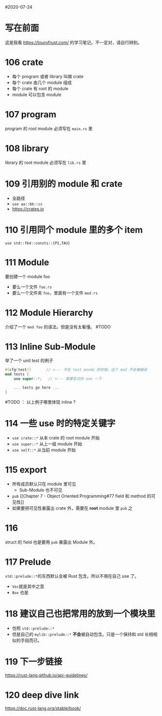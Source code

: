 #2020-07-24

# 写在前面
这是我看 https://tourofrust.com/ 的学习笔记。不一定对，请自行辨别。

# 106 crate
- 每个 program 或者 library 叫做 crate
- 每个 crate 由几个 module 组成
- 每个 crate 有 root 的 module
- module 可以包含 module

# 107 program
program 的 root module 必须写在 `main.rs` 里

# 108 library
library 的 root module 必须写在 `lib.rs` 里

# 109 引用别的 module 和 crate
- 全路径
- `use aa::bb::cc`
- https://crates.io

# 110 引用同个 module 里的多个 item
`use std::f64::consts::{PI,TAU}`

# 111 Module
要创建一个 module foo 
- 要么一个文件 `foo.rs`
- 要么一个文件夹 `foo`，里面有一个文件 `mod.rs`

# 112 Module Hierarchy
介绍了一个 `mod foo` 的语法。但是没有太看懂。 #TODO

# 113 Inline Sub-Module
举了一个 unit test 的例子

``` Rust
#[cfg(test)]       // <--- 不在 test moode 的时候，这个 mod 不会被编译
mod tests {
    use super::*;   // <--- 需要显式的 use 一下

    ... tests go here ...
}
```
#TODO ： 以上例子哪里体现 inline ?

# 114 一些 use 时的特定关键字
- `use crate::*` 从本 crate 的 root module 开始
- `use super::*` 从上一级 module 开始
- `use self::*` 从当前 module 开始

# 115 export
- 所有成员默认只在 module 里可见
	- Sub-Module 也不可见
- `pub` [[Chapter 7 - Object Oriented Programming#77 field 和 method 的可见性]]
- 如果要把可见性暴露出 crate 外，需要在 **root** module 里 `pub` 之

# 116
struct 的 field 也是要用 `pub` 暴露出 Module 外。

# 117 Prelude
`std::prelude::*`的东西默认会被 Rust 包含。所以不用在自己  use 了。
- `Vec`就是其中之意
- `Box` 也是

# 118 建议自己也把常用的放到一个模块里
- 仿照 `std::prelude::*`
- 但是自己的 `mylib::prelude::*` **不会**被自动包含。只是一个保持和 std 长相相似的手段而已。

# 119 下一步链接
https://rust-lang.github.io/api-guidelines/

# 120 deep dive link
https://doc.rust-lang.org/stable/book/